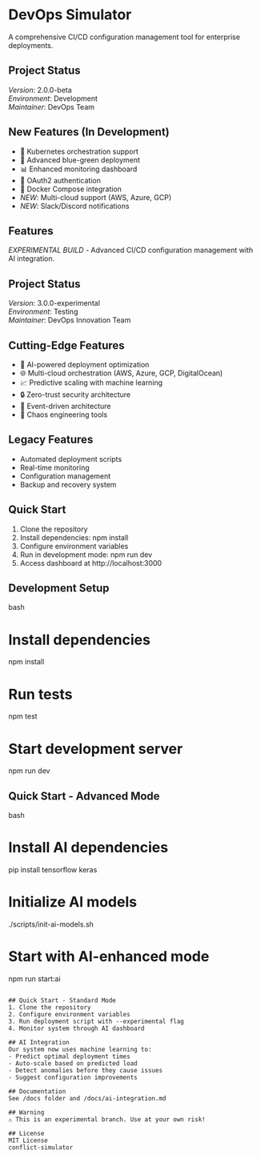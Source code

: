 # DevOps Simulator

A comprehensive CI/CD configuration management tool for enterprise deployments.

## Project Status
*Version*: 2.0.0-beta  
*Environment*: Development  
*Maintainer*: DevOps Team

## New Features (In Development)
- 🚀 Kubernetes orchestration support
- 🔄 Advanced blue-green deployment
- 📊 Enhanced monitoring dashboard
- 🔐 OAuth2 authentication
- 🐳 Docker Compose integration
- *NEW*: Multi-cloud support (AWS, Azure, GCP)
- *NEW*: Slack/Discord notifications

## Features

*EXPERIMENTAL BUILD* - Advanced CI/CD configuration management with AI integration.

## Project Status
*Version*: 3.0.0-experimental  
*Environment*: Testing  
*Maintainer*: DevOps Innovation Team

## Cutting-Edge Features
- 🤖 AI-powered deployment optimization
- 🌐 Multi-cloud orchestration (AWS, Azure, GCP, DigitalOcean)
- 📈 Predictive scaling with machine learning
- 🔒 Zero-trust security architecture
- 🌊 Event-driven architecture
- 🎯 Chaos engineering tools

## Legacy Features

- Automated deployment scripts
- Real-time monitoring
- Configuration management
- Backup and recovery system


## Quick Start
1. Clone the repository
2. Install dependencies: npm install
3. Configure environment variables
4. Run in development mode: npm run dev
5. Access dashboard at http://localhost:3000

## Development Setup
bash
# Install dependencies
npm install

# Run tests
npm test

# Start development server
npm run dev

## Quick Start - Advanced Mode
bash
# Install AI dependencies
pip install tensorflow keras

# Initialize AI models
./scripts/init-ai-models.sh

# Start with AI-enhanced mode
npm run start:ai
```

## Quick Start - Standard Mode
1. Clone the repository
2. Configure environment variables
3. Run deployment script with --experimental flag
4. Monitor system through AI dashboard

## AI Integration
Our system now uses machine learning to:
- Predict optimal deployment times
- Auto-scale based on predicted load
- Detect anomalies before they cause issues
- Suggest configuration improvements

## Documentation
See /docs folder and /docs/ai-integration.md

## Warning
⚠ This is an experimental branch. Use at your own risk!

## License
MIT License
conflict-simulator